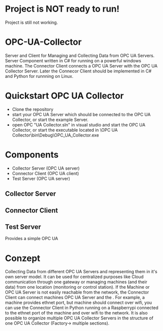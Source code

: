# Project is NOT ready to run!
Project is still not working.
# OPC-UA-Collector
Server and Client for Managing and Collecting Data from OPC UA Servers.
Server Component written in C# for running on a powerful windows machine. The Connector Client connects a OPC UA Server with the OPC UA Collector Server. Later the Connecor Client should be implemented in C# and Python for runnning on Linux.
# Quickstart OPC UA Collector
- Clone the repository
- start your OPC UA Server which should be connected to the OPC UA Collector, or start the example Server.
- open OPC "UA Collector.sln" in visual studio and start the OPC UA Collector, or start the executable located in \OPC UA Collector\bin\Debug\OPC_UA_Collector.exe
# Components
- Collector Server (OPC UA server)
- Connector Client (OPC UA client)
- Test Server (OPC UA server)
## Collector Server

## Connector Client

## Test Server
Provides a simple OPC UA 
# Conzept
Collecting Data from different OPC UA Servers and representing them in it's own server model. It can be used for centralized purposes like Cloud communication through one gateway or managing machines (and their data) from one location (monitoring or control station). 
If the Machine or OPC UA Server is not easily reachable from the network, the Connector Client can connect machines OPC UA Server and the . For example, a machine provides ethnet port, but machine should connect over wifi, you can use the Connector Client in Python running on a Raspberrypi connected to the ethnet port of the machine and over wifi to the network. 
It is also possible to organize multiple OPC UA Collector Servers in the structure of one OPC UA Collector (Factory-> multiple sections).
